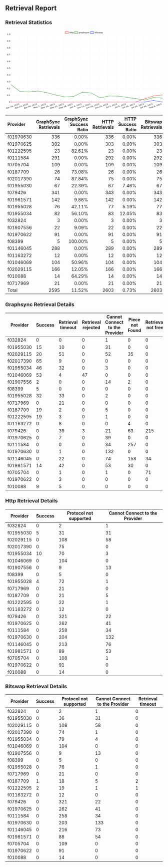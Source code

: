 ## Retrieval Report
### Retrieval Statistics
<img src="https://raw.githubusercontent.com/data-preservation-programs/filplus-checker-assets/main/filecoin-project/filecoin-plus-large-datasets/issues/1531/1691458678124.png"/>

| Provider  | GraphSync Retrievals | GraphSync Success Ratio | HTTP Retrievals | HTTP Success Ratio | Bitswap Retrievals | Bitswap Success Ratio |
| :-------- | -------------------: | ----------------------: | --------------: | -----------------: | -----------------: | --------------------: |
| f01970630 |                  336 |                   0.00% |             336 |              0.00% |                336 |                 0.00% |
| f01970625 |                  302 |                   0.00% |             303 |              0.00% |                303 |                 0.00% |
| f01222595 |                   23 |                  82.61% |              23 |              0.00% |                 23 |                 8.70% |
| f0111584  |                  291 |                   0.00% |             292 |              0.00% |                292 |                 0.00% |
| f0705704  |                  109 |                   0.00% |             109 |              0.00% |                109 |                 0.00% |
| f0187709  |                   26 |                  73.08% |              26 |              0.00% |                 26 |                 3.85% |
| f02017390 |                   74 |                  87.84% |              75 |              0.00% |                 75 |                 0.00% |
| f01955030 |                   67 |                  22.39% |              67 |              7.46% |                 67 |                 0.00% |
| f079426   |                  341 |                   0.00% |             343 |              0.00% |                343 |                 0.00% |
| f01981571 |                  142 |                   9.86% |             142 |              0.00% |                142 |                 0.00% |
| f01955028 |                   76 |                  42.11% |              77 |              5.19% |                 77 |                 0.00% |
| f01955034 |                   82 |                  56.10% |              83 |             12.05% |                 83 |                 0.00% |
| f032824   |                    3 |                   0.00% |               3 |              0.00% |                  3 |                 0.00% |
| f01907556 |                   22 |                   9.09% |              22 |              0.00% |                 22 |                 0.00% |
| f01970622 |                   91 |                   0.00% |              91 |              0.00% |                 91 |                 0.00% |
| f08399    |                    5 |                 100.00% |               5 |              0.00% |                  5 |                 0.00% |
| f01146045 |                  288 |                   0.00% |             289 |              0.00% |                289 |                 0.00% |
| f01163272 |                   12 |                   0.00% |              12 |              0.00% |                 12 |                 0.00% |
| f01046069 |                  104 |                  50.96% |             104 |              0.00% |                104 |                 0.00% |
| f02029115 |                  166 |                  12.05% |             166 |              0.00% |                166 |                 0.00% |
| f010088   |                   14 |                  64.29% |              14 |              0.00% |                 14 |                 0.00% |
| f0717969  |                   21 |                   0.00% |              21 |              0.00% |                 21 |                 0.00% |
| Total     |                 2595 |                  11.52% |            2603 |              0.73% |               2603 |                 0.12% |

### Graphsync Retrieval Details
| Provider  | Success | Retrieval timeout | Retrieval rejected | Cannot Connect to the Provider | Piece not Found | Retrieval not free | General retrieval failure | Retrieval throttled | Unconfirmed block transfer | Provider not online |
| --------- | ------- | ----------------- | ------------------ | ------------------------------ | --------------- | ------------------ | ------------------------- | ------------------- | -------------------------- | ------------------- |
| f032824   | 0       | 0                 | 0                  | 1                              | 0               | 0                  | 2                         | 0                   | 0                          | 0                   |
| f01955030 | 15      | 10                | 0                  | 31                             | 0               | 0                  | 0                         | 0                   | 0                          | 11                  |
| f02029115 | 20      | 51                | 0                  | 52                             | 35              | 0                  | 0                         | 0                   | 8                          | 0                   |
| f02017390 | 65      | 9                 | 0                  | 0                              | 0               | 0                  | 0                         | 0                   | 0                          | 0                   |
| f01955034 | 46      | 32                | 0                  | 3                              | 0               | 0                  | 0                         | 0                   | 1                          | 0                   |
| f01046069 | 53      | 4                 | 47                 | 0                              | 0               | 0                  | 0                         | 0                   | 0                          | 0                   |
| f01907556 | 2       | 0                 | 0                  | 14                             | 2               | 0                  | 3                         | 1                   | 0                          | 0                   |
| f08399    | 5       | 0                 | 0                  | 0                              | 0               | 0                  | 0                         | 0                   | 0                          | 0                   |
| f01955028 | 32      | 33                | 0                  | 2                              | 0               | 0                  | 0                         | 0                   | 9                          | 0                   |
| f0717969  | 0       | 21                | 0                  | 0                              | 0               | 0                  | 0                         | 0                   | 0                          | 0                   |
| f0187709  | 19      | 2                 | 0                  | 5                              | 0               | 0                  | 0                         | 0                   | 0                          | 0                   |
| f01222595 | 19      | 3                 | 0                  | 1                              | 0               | 0                  | 0                         | 0                   | 0                          | 0                   |
| f01163272 | 0       | 8                 | 0                  | 0                              | 4               | 0                  | 0                         | 0                   | 0                          | 0                   |
| f079426   | 0       | 39                | 3                  | 21                             | 63              | 215                | 0                         | 0                   | 0                          | 0                   |
| f01970625 | 0       | 7                 | 0                  | 39                             | 0               | 0                  | 0                         | 0                   | 0                          | 256                 |
| f0111584  | 0       | 0                 | 0                  | 34                             | 257             | 0                  | 0                         | 0                   | 0                          | 0                   |
| f01970630 | 0       | 1                 | 0                  | 132                            | 0               | 0                  | 0                         | 0                   | 0                          | 203                 |
| f01146045 | 0       | 22                | 0                  | 74                             | 158             | 34                 | 0                         | 0                   | 0                          | 0                   |
| f01981571 | 14      | 42                | 0                  | 53                             | 30              | 0                  | 0                         | 0                   | 3                          | 0                   |
| f0705704  | 0       | 1                 | 0                  | 1                              | 0               | 71                 | 0                         | 0                   | 21                         | 15                  |
| f01970622 | 0       | 3                 | 0                  | 0                              | 0               | 0                  | 0                         | 0                   | 12                         | 76                  |
| f010088   | 9       | 5                 | 0                  | 0                              | 0               | 0                  | 0                         | 0                   | 0                          | 0                   |

### Http Retrieval Details
| Provider  | Success | Protocol not supported | Cannot Connect to the Provider |
| --------- | ------- | ---------------------- | ------------------------------ |
| f032824   | 0       | 2                      | 1                              |
| f01955030 | 5       | 31                     | 31                             |
| f02029115 | 0       | 108                    | 58                             |
| f02017390 | 0       | 75                     | 0                              |
| f01955034 | 10      | 70                     | 3                              |
| f01046069 | 0       | 104                    | 0                              |
| f01907556 | 0       | 9                      | 13                             |
| f08399    | 0       | 5                      | 0                              |
| f01955028 | 4       | 72                     | 1                              |
| f0717969  | 0       | 21                     | 0                              |
| f0187709  | 0       | 21                     | 5                              |
| f01222595 | 0       | 22                     | 1                              |
| f01163272 | 0       | 12                     | 0                              |
| f079426   | 0       | 321                    | 22                             |
| f01970625 | 0       | 262                    | 41                             |
| f0111584  | 0       | 258                    | 34                             |
| f01970630 | 0       | 204                    | 132                            |
| f01146045 | 0       | 213                    | 76                             |
| f01981571 | 0       | 89                     | 53                             |
| f0705704  | 0       | 108                    | 1                              |
| f01970622 | 0       | 91                     | 0                              |
| f010088   | 0       | 14                     | 0                              |

### Bitswap Retrieval Details
| Provider  | Success | Protocol not supported | Cannot Connect to the Provider | Retrieval timeout |
| --------- | ------- | ---------------------- | ------------------------------ | ----------------- |
| f032824   | 0       | 2                      | 1                              | 0                 |
| f01955030 | 0       | 36                     | 31                             | 0                 |
| f02029115 | 0       | 108                    | 58                             | 0                 |
| f02017390 | 0       | 74                     | 1                              | 0                 |
| f01955034 | 0       | 79                     | 4                              | 0                 |
| f01046069 | 0       | 104                    | 0                              | 0                 |
| f01907556 | 0       | 9                      | 13                             | 0                 |
| f08399    | 0       | 5                      | 0                              | 0                 |
| f01955028 | 0       | 76                     | 1                              | 0                 |
| f0717969  | 0       | 21                     | 0                              | 0                 |
| f0187709  | 1       | 18                     | 5                              | 2                 |
| f01222595 | 2       | 19                     | 1                              | 1                 |
| f01163272 | 0       | 12                     | 0                              | 0                 |
| f079426   | 0       | 321                    | 22                             | 0                 |
| f01970625 | 0       | 262                    | 41                             | 0                 |
| f0111584  | 0       | 258                    | 34                             | 0                 |
| f01970630 | 0       | 203                    | 133                            | 0                 |
| f01146045 | 0       | 216                    | 73                             | 0                 |
| f01981571 | 0       | 88                     | 54                             | 0                 |
| f0705704  | 0       | 109                    | 0                              | 0                 |
| f01970622 | 0       | 91                     | 0                              | 0                 |
| f010088   | 0       | 14                     | 0                              | 0                 |

